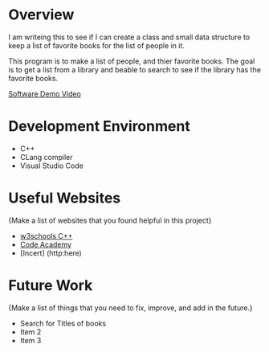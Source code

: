 # Overview

I am writeing this to see if I can create a class and small data structure to keep a list of favorite books for the list of people in it.

This program is to make a list of people, and thier favorite books. The goal is to get a list from a library and beable to search to see if the library has the favorite books.

[Software Demo Video](http://youtube.link.goes.here)

# Development Environment

* C++ 
* CLang compiler
* Visual Studio Code


# Useful Websites

{Make a list of websites that you found helpful in this project}
* [w3schools C++](https://www.w3schools.com/cpp/)
* [Code Academy](https://www.codecademy.com/)
* [Incert] (http:here)

# Future Work

{Make a list of things that you need to fix, improve, and add in the future.}
* Search for Titles of books
* Item 2
* Item 3